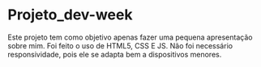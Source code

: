 # Projeto_dev-week
Este projeto tem como objetivo apenas fazer uma pequena apresentação sobre mim.
Foi feito o uso de HTML5, CSS E JS.
Não foi necessário responsividade, pois ele se adapta bem a dispositivos menores.
